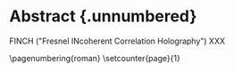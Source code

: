 # Abstract {.unnumbered}

<!-- This is the abstract -->

FINCH ("Fresnel INcoherent Correlation Holography") XXX

\pagenumbering{roman}
\setcounter{page}{1}
